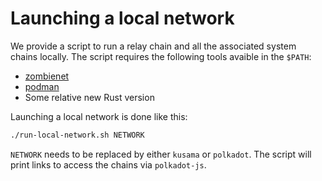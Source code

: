 # Launching a local network

We provide a script to run a relay chain and all the associated system chains locally. The script requires the following tools avaible in the `$PATH`:

- [zombienet](https://github.com/paritytech/zombienet)
- [podman](https://podman.io/)
- Some relative new Rust version

Launching a local network is done like this:
```sh
./run-local-network.sh NETWORK
```

`NETWORK` needs to be replaced by either `kusama` or `polkadot`. The script will print links to access the chains via `polkadot-js`.
